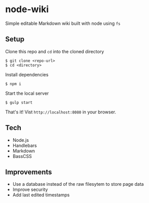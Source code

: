 # node-wiki

Simple editable Markdown wiki built with node using `fs`

## Setup

Clone this repo and `cd` into the cloned directory

```
$ git clone <repo-url>
$ cd <directory>
```

Install dependencies

```
$ npm i
```

Start the local server

```
$ gulp start
```

That's it! Vist `http://localhost:8080` in your browser.

## Tech

- Node.js
- Handlebars
- Markdown
- BassCSS

## Improvements

- Use a database instead of the raw filesytem to store page data
- Improve security
- Add last edited timestamps

